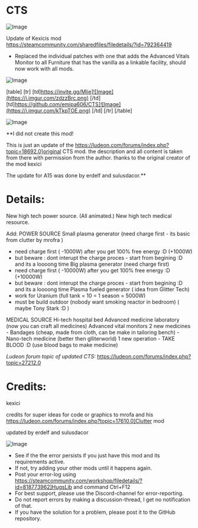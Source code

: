 # CTS

![Image](https://i.imgur.com/WAEzk68.png)

Update of Kexicis mod
https://steamcommunity.com/sharedfiles/filedetails/?id=792364419

- Replaced the individual patches with one that adds the Advanced Vitals Monitor to all Furniture that has the vanilla as a linkable facility, should now work with all mods.

![Image](https://i.imgur.com/7Gzt3Rg.png)


[table]
    [tr]
        [td]https://invite.gg/Mlie]![Image](https://i.imgur.com/zdzzBrc.png)
[/td]
        [td]https://github.com/emipa606/CTS]![Image](https://i.imgur.com/kTkpTOE.png)
[/td]
    [/tr]
[/table]
	
![Image](https://i.imgur.com/NOW7jU1.png)


**I did not create this mod!

This is just an update of the https://ludeon.com/forums/index.php?topic=18692.0]original CTS mod. the description and all content is taken from there with permission from the author. thanks to the original creator of the mod kexici

The update for A15 was done by erdelf and sulusdacor.**

# Details:


New high tech power source. (All animated.)
New high tech medical resource.

Add:
POWER SOURCE
Small plasma generator (need charge first - its basic from clutter by mrofra )
 - need charge first ( -1000W) after you get 100% free energy :D (+1000W)
 - but beware : dont interupt the charge proces -  start from begining :D  and its a loooong time
Big plasma generator (need charge first)
 - need charge first ( -10000W) after you get 100% free energy :D (+10000W)
 - but beware : dont interupt the charge proces -  start from begining :D  and its a loooong time
Plasma fueled generator ( idea from Glitter Tech)
 - work for Uranium  (full tank = 10 = 1 season = 5000W)
 - must be build outdoor (nobody want smoking reactor in bedroom) ( maybe Tony Stark :D )

MEDICAL SOURCE
Hi-tech hospital bed
Advanced medicine laboratory (now you can craft all medicines)
Advanced vital monitors
2 new medicines - Bandages (cheap, made from cloth, can be make in tailoring bench)
                         - Nano-tech medicine (better then glliterworld)
1 new operation - TAKE BLOOD :D (use blood bags to make medicine)

*Ludeon forum topic of updated CTS:*
https://ludeon.com/forums/index.php?topic=27212.0

# Credits:


kexici

credits for super ideas for code or graphics to mrofa and his https://ludeon.com/forums/index.php?topic=17610.0]Clutter mod

updated by erdelf and sulusdacor

![Image](https://i.imgur.com/Rs6T6cr.png)



-  See if the the error persists if you just have this mod and its requirements active.
-  If not, try adding your other mods until it happens again.
-  Post your error-log using https://steamcommunity.com/workshop/filedetails/?id=818773962]HugsLib and command Ctrl+F12
-  For best support, please use the Discord-channel for error-reporting.
-  Do not report errors by making a discussion-thread, I get no notification of that.
-  If you have the solution for a problem, please post it to the GitHub repository.



